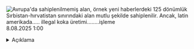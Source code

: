 ![Avrupa'da sahiplenilmemiş alan, örnek yeni haberlerdeki 125 dönümlük Sırbistan-hırvatistan sınırındaki alan mutlu şekilde sahiplenilir. Ancak, latin amerikada..... illegal koka üretimi........işleme]("https://raw.githubusercontent.com/ElaConeUmutDeniz/MizahimBen/refs/heads/main/mizahimben_officalmizahlar/8.08.2025%2000%3A30%20koka.md")
<time>8.08.2025 1:00</time><details>
        <summary>Açıklama</summary>
      Birisi sırbistan hırvatistan arasında 125 dönüm alanı mutlu bir şekilde sahiplenen kişi, diğeri ise køkæīñ hammadesinin üretildiği, insanlık krizinin olduğu en büyük bölgelerden biri
    </details>
